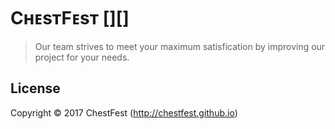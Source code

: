 CʜᴇsᴛFᴇsᴛ [][]
=============
>Our team strives to meet your maximum satisfication by improving our project for your needs. 

License
---------
Copyright © 2017 ChestFest (http://chestfest.github.io)

